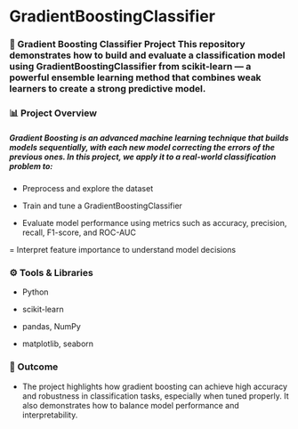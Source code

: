 # GradientBoostingClassifier
### 🌲 Gradient Boosting Classifier Project This repository demonstrates how to build and evaluate a classification model using GradientBoostingClassifier from scikit-learn — a powerful ensemble learning method that combines weak learners to create a strong predictive model.
### 📊 Project Overview
##### Gradient Boosting is an advanced machine learning technique that builds models sequentially, with each new model correcting the errors of the previous ones. In this project, we apply it to a real-world classification problem to:

- Preprocess and explore the dataset

- Train and tune a GradientBoostingClassifier

- Evaluate model performance using metrics such as accuracy, precision, recall, F1-score, and ROC-AUC

= Interpret feature importance to understand model decisions

### ⚙️ Tools & Libraries
- Python

- scikit-learn

- pandas, NumPy

- matplotlib, seaborn

### 🎯 Outcome
- The project highlights how gradient boosting can achieve high accuracy and robustness in classification tasks, especially when tuned properly. It also demonstrates how to balance model performance and interpretability.


